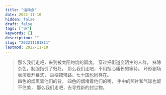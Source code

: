 ```yaml
---
title: "运动会"
date: 2022-11-10
hidden: false
draft: false
tags: ["诗"]
keywords: []
description: ""
slug: "202211101811"
lastmod: 2022-11-10
---
```


>那么我们走吧，来到被太阳灼烧的国度。
穿过把街道变陌生的人群，
抹除杂色，制服指引了归处。
那么我们走吧，不用担心庸长的等待。
环形剧场表演着开幕式，
百褶裙带路，七十国也同样在。
<br>四色的烟熏着他们的背，
四色的烟堵着他们的嘴，
手中的照片和气球也留不住美，
那么我们走吧，去寻找新的封尘物。
